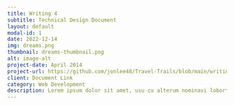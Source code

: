 ```yaml
---
title: Writing 4
subtitle: Technical Design Document
layout: default
modal-id: 1
date: 2022-12-14
img: dreams.png
thumbnail: dreams-thumbnail.png
alt: image-alt
project-date: April 2014
project-url: https://github.com/jonlee48/Travel-Trails/blob/main/writing_4.pdf
client: Document Link
category: Web Development
description: Lorem ipsum dolor sit amet, usu cu alterum nominavi lobortis. At duo novum diceret. Tantas apeirian vix et, usu sanctus postulant inciderint ut, populo diceret necessitatibus in vim. Cu eum dicam feugiat noluisse.
---
```

